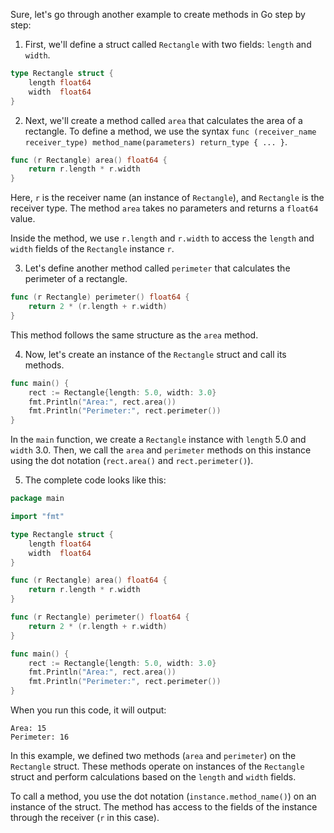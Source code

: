 Sure, let's go through another example to create methods in Go step by step:

1. First, we'll define a struct called `Rectangle` with two fields: `length` and `width`.

```go
type Rectangle struct {
    length float64
    width  float64
}
```

2. Next, we'll create a method called `area` that calculates the area of a rectangle. To define a method, we use the syntax `func (receiver_name receiver_type) method_name(parameters) return_type { ... }`.

```go
func (r Rectangle) area() float64 {
    return r.length * r.width
}
```

Here, `r` is the receiver name (an instance of `Rectangle`), and `Rectangle` is the receiver type. The method `area` takes no parameters and returns a `float64` value.

Inside the method, we use `r.length` and `r.width` to access the `length` and `width` fields of the `Rectangle` instance `r`.

3. Let's define another method called `perimeter` that calculates the perimeter of a rectangle.

```go
func (r Rectangle) perimeter() float64 {
    return 2 * (r.length + r.width)
}
```

This method follows the same structure as the `area` method.

4. Now, let's create an instance of the `Rectangle` struct and call its methods.

```go
func main() {
    rect := Rectangle{length: 5.0, width: 3.0}
    fmt.Println("Area:", rect.area())
    fmt.Println("Perimeter:", rect.perimeter())
}
```

In the `main` function, we create a `Rectangle` instance with `length` 5.0 and `width` 3.0. Then, we call the `area` and `perimeter` methods on this instance using the dot notation (`rect.area()` and `rect.perimeter()`).

5. The complete code looks like this:

```go
package main

import "fmt"

type Rectangle struct {
    length float64
    width  float64
}

func (r Rectangle) area() float64 {
    return r.length * r.width
}

func (r Rectangle) perimeter() float64 {
    return 2 * (r.length + r.width)
}

func main() {
    rect := Rectangle{length: 5.0, width: 3.0}
    fmt.Println("Area:", rect.area())
    fmt.Println("Perimeter:", rect.perimeter())
}
```

When you run this code, it will output:

```
Area: 15
Perimeter: 16
```

In this example, we defined two methods (`area` and `perimeter`) on the `Rectangle` struct. These methods operate on instances of the `Rectangle` struct and perform calculations based on the `length` and `width` fields.

To call a method, you use the dot notation (`instance.method_name()`) on an instance of the struct. The method has access to the fields of the instance through the receiver (`r` in this case).